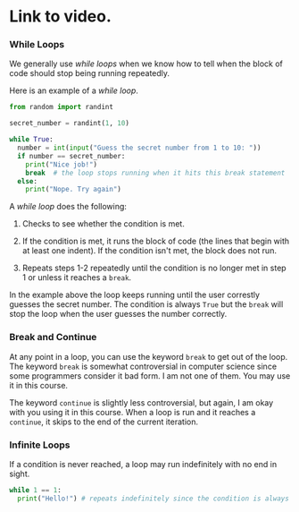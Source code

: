 # Link to video.

### While Loops

We generally use *while loops* when we know how to tell when the block of code should stop being running repeatedly.

Here is an example of a *while loop*.

```python
from random import randint 

secret_number = randint(1, 10)

while True:
  number = int(input("Guess the secret number from 1 to 10: "))
  if number == secret_number:
    print("Nice job!")
    break  # the loop stops running when it hits this break statement
  else:
    print("Nope. Try again")
```

A *while loop* does the following:

1. Checks to see whether the condition is met. 

2. If the condition is met, it runs the block of code (the lines that begin with at least one indent). If the condition isn't met, the block does not run. 

3. Repeats steps 1-2 repeatedly until the condition is no longer met in step 1 or unless it reaches a `break`.

In the example above the loop keeps running until the user correstly guesses the secret number. The condition is always `True` but the `break` will stop the loop when the user guesses the number correctly.

### Break and Continue

At any point in a loop, you can use the keyword `break` to get out of the loop. The keyword `break` is somewhat controversial in computer science since some programmers consider it bad form. I am not one of them. You may use it in this course.

The keyword `continue` is slightly less controversial, but again, I am okay with you using it in this course. When a loop is run and it reaches a `continue`, it skips to the end of the current iteration.

### Infinite Loops

If a condition is never reached, a loop may run indefinitely with no end in sight.

```python
while 1 == 1:
  print("Hello!") # repeats indefinitely since the condition is always true and there is no break
```
